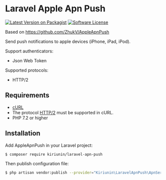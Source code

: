 Laravel Apple Apn Push
==============
[![Latest Version on Packagist](https://poser.pugx.org/kiriunin/laravel-apn-push/v/stable?format=flat-square)](https://packagist.org/packages/kiriunin/laravel-apn-push)
[![Software License](https://img.shields.io/badge/license-MIT-brightgreen.svg?style=flat-square)](LICENSE.md)

Based on https://github.com/ZhukV/AppleApnPush

Send push notifications to apple devices (iPhone, iPad, iPod).

Support authenticators:

* Json Web Token

Supported protocols:

* HTTP/2

Requirements
------------

* [cURL](http://php.net/manual/ru/book.curl.php)
* The protocol [HTTP/2](https://en.wikipedia.org/wiki/HTTP/2) must be supported in cURL.
* PHP 7.2 or higher

Installation
------------

Add AppleApnPush in your Laravel project:

```bash
$ composer require kiriunin/laravel-apn-push
```

Then publish configuration file:

```bash
$ php artisan vendor:publish --provider="Kiriunin\LaravelApnPush\ApnServiceProvider"
```